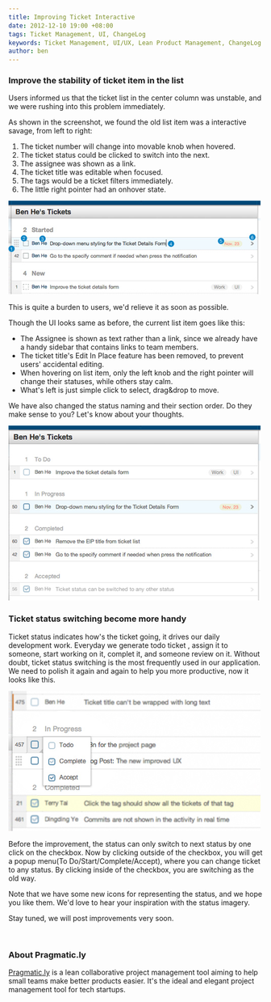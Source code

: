 ```yaml
---
title: Improving Ticket Interactive
date: 2012-12-10 19:00 +08:00
tags: Ticket Management, UI, ChangeLog
keywords: Ticket Management, UI/UX, Lean Product Management, ChangeLog
author: ben
---
```


### Improve the stability of ticket item in the list ###

Users informed us that the ticket list in the center column was unstable, and we were rushing into this problem immediately.

As shown in the screenshot, we found the old list item was a interactive savage, from left to right:

1. The ticket number will change into movable knob when hovered.
2. The ticket status could be clicked to switch into the next.
3. The assignee was shown as a link.
4. The ticket title was editable when focused.
5. The tags would be a ticket filters immediately.
6. The little right pointer had an onhover state.

![Old Ticket Interactive](/images/improving-ticket-interactive/old-ticket-interactive.jpg)

This is quite a burden to users, we'd relieve it as soon as possible.

Though the UI looks same as before, the current list item goes like this:

* The Assignee is shown as text rather than a link, since we already have a handy sidebar that contains links to team members.
* The ticket title's Edit In Place feature has been removed, to prevent users' accidental editing.
* When hovering on list item, only the left knob and the right pointer will change their statuses, while others stay calm.
* What's left is just simple click to select, drag&drop to move.

We have also changed the status naming and their section order. Do they make sense to you? Let's know about your thoughts.

![New Ticket Interactive](/images/improving-ticket-interactive/new-ticket-interactive.jpg)

### Ticket status switching become more handy ###

Ticket status indicates how's the ticket going, it drives our daily development work. Everyday we generate todo ticket , assign it to someone, start working on it, complet it, and someone review on it. Without doubt, ticket status switching is the most frequently used in our application. We need to polish it again and again to help you more productive, now it looks like this.

![New Ticket Switch](/images/improving-ticket-interactive/new-ticket-switch.jpg)

Before the improvement, the status can only switch to next status by one click on the checkbox. Now by clicking outside of the checkbox, you will get a popup menu(To Do/Start/Complete/Accept), where you can change ticket to any status. By clicking inside of the checkbox, you are switching as the old way.

Note that we have some new icons for representing the status, and we hope you like them. We'd love to hear your inspiration with the status imagery.

Stay tuned, we will post improvements very soon.

<br/>

### About Pragmatic.ly ###

[Pragmatic.ly](https://pragmatic.ly) is a lean collaborative project management tool aiming to help small teams make better products easier. It's the ideal and elegant project management tool for tech startups.
